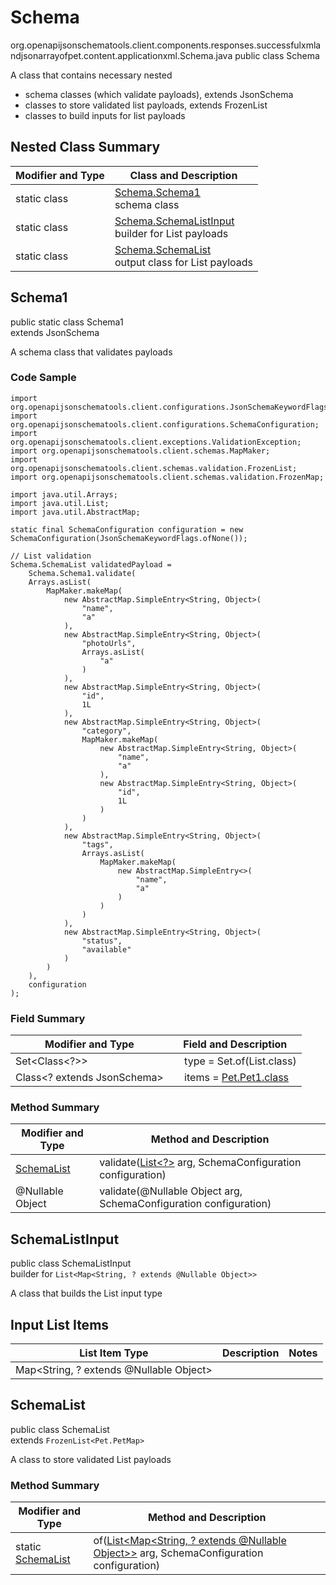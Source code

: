# Schema
org.openapijsonschematools.client.components.responses.successfulxmlandjsonarrayofpet.content.applicationxml.Schema.java
public class Schema

A class that contains necessary nested
- schema classes (which validate payloads), extends JsonSchema
- classes to store validated list payloads, extends FrozenList
- classes to build inputs for list payloads

## Nested Class Summary
| Modifier and Type | Class and Description |
| ----------------- | ---------------------- |
| static class | [Schema.Schema1](#schema1)<br> schema class |
| static class | [Schema.SchemaListInput](#schemalistinput)<br> builder for List payloads |
| static class | [Schema.SchemaList](#schemalist)<br> output class for List payloads |

## Schema1
public static class Schema1<br>
extends JsonSchema

A schema class that validates payloads

### Code Sample
```
import org.openapijsonschematools.client.configurations.JsonSchemaKeywordFlags;
import org.openapijsonschematools.client.configurations.SchemaConfiguration;
import org.openapijsonschematools.client.exceptions.ValidationException;
import org.openapijsonschematools.client.schemas.MapMaker;
import org.openapijsonschematools.client.schemas.validation.FrozenList;
import org.openapijsonschematools.client.schemas.validation.FrozenMap;

import java.util.Arrays;
import java.util.List;
import java.util.AbstractMap;

static final SchemaConfiguration configuration = new SchemaConfiguration(JsonSchemaKeywordFlags.ofNone());

// List validation
Schema.SchemaList validatedPayload =
    Schema.Schema1.validate(
    Arrays.asList(
        MapMaker.makeMap(
            new AbstractMap.SimpleEntry<String, Object>(
                "name",
                "a"
            ),
            new AbstractMap.SimpleEntry<String, Object>(
                "photoUrls",
                Arrays.asList(
                    "a"
                )
            ),
            new AbstractMap.SimpleEntry<String, Object>(
                "id",
                1L
            ),
            new AbstractMap.SimpleEntry<String, Object>(
                "category",
                MapMaker.makeMap(
                    new AbstractMap.SimpleEntry<String, Object>(
                        "name",
                        "a"
                    ),
                    new AbstractMap.SimpleEntry<String, Object>(
                        "id",
                        1L
                    )
                )
            ),
            new AbstractMap.SimpleEntry<String, Object>(
                "tags",
                Arrays.asList(
                    MapMaker.makeMap(
                        new AbstractMap.SimpleEntry<>(
                            "name",
                            "a"
                        )
                    )
                )
            ),
            new AbstractMap.SimpleEntry<String, Object>(
                "status",
                "available"
            )
        )
    ),
    configuration
);
```

### Field Summary
| Modifier and Type | Field and Description |
| ----------------- | ---------------------- |
| Set<Class<?>> | &nbsp;&nbsp;&nbsp;&nbsp;type = Set.of(List.class)<br/> |
| Class<? extends JsonSchema> | &nbsp;&nbsp;&nbsp;&nbsp;items = [Pet.Pet1.class](../../../../../components/schemas/Pet.md#pet1)<br> |

### Method Summary
| Modifier and Type | Method and Description |
| ----------------- | ---------------------- |
| [SchemaList](#schemalist) | validate([List<?>](#schemalistinput) arg, SchemaConfiguration configuration) |
| @Nullable Object | validate(@Nullable Object arg, SchemaConfiguration configuration) |
## SchemaListInput
public class SchemaListInput<br>
builder for `List<Map<String, ? extends @Nullable Object>>`

A class that builds the List input type

## Input List Items
List Item Type | Description | Notes
-------------------- | ------------- | -------------
Map<String, ? extends @Nullable Object> |  |

## SchemaList
public class SchemaList<br>
extends `FrozenList<Pet.PetMap>`

A class to store validated List payloads

### Method Summary
| Modifier and Type | Method and Description |
| ----------------- | ---------------------- |
| static [SchemaList](#schemalist) | of([List<Map<String, ? extends @Nullable Object>>](#schemalistinput) arg, SchemaConfiguration configuration) |
